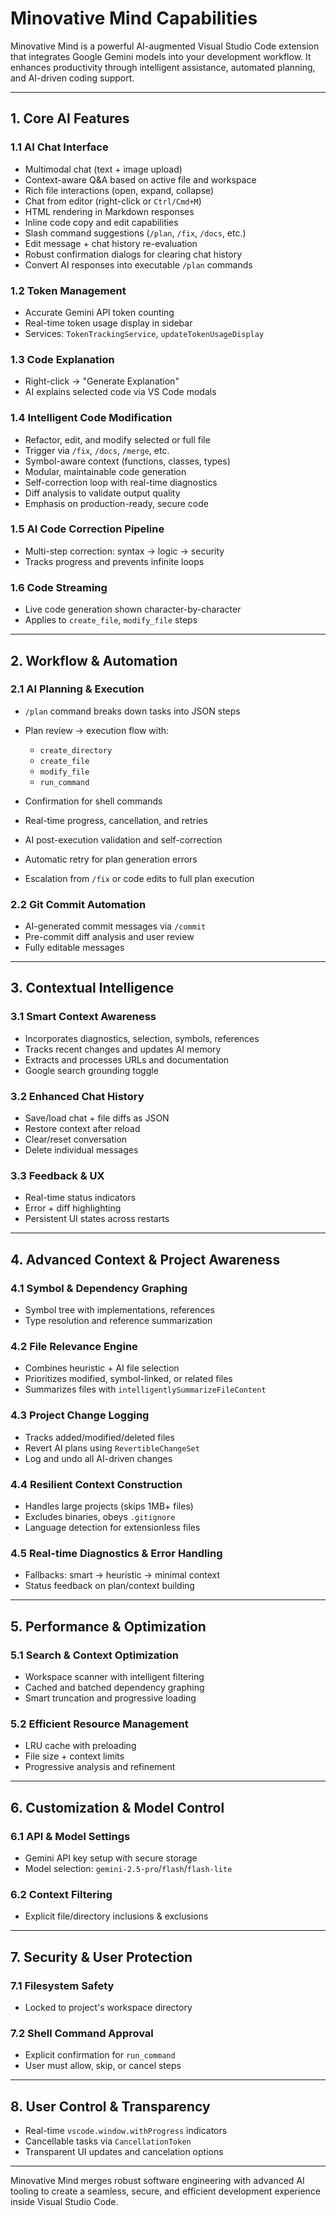# Minovative Mind Capabilities

Minovative Mind is a powerful AI-augmented Visual Studio Code extension that integrates Google Gemini models into your development workflow. It enhances productivity through intelligent assistance, automated planning, and AI-driven coding support.

---

## 1. Core AI Features

### 1.1 AI Chat Interface

- Multimodal chat (text + image upload)
- Context-aware Q\&A based on active file and workspace
- Rich file interactions (open, expand, collapse)
- Chat from editor (right-click or `Ctrl/Cmd+M`)
- HTML rendering in Markdown responses
- Inline code copy and edit capabilities
- Slash command suggestions (`/plan`, `/fix`, `/docs`, etc.)
- Edit message + chat history re-evaluation
- Robust confirmation dialogs for clearing chat history
- Convert AI responses into executable `/plan` commands

### 1.2 Token Management

- Accurate Gemini API token counting
- Real-time token usage display in sidebar
- Services: `TokenTrackingService`, `updateTokenUsageDisplay`

### 1.3 Code Explanation

- Right-click → "Generate Explanation"
- AI explains selected code via VS Code modals

### 1.4 Intelligent Code Modification

- Refactor, edit, and modify selected or full file
- Trigger via `/fix`, `/docs`, `/merge`, etc.
- Symbol-aware context (functions, classes, types)
- Modular, maintainable code generation
- Self-correction loop with real-time diagnostics
- Diff analysis to validate output quality
- Emphasis on production-ready, secure code

### 1.5 AI Code Correction Pipeline

- Multi-step correction: syntax → logic → security
- Tracks progress and prevents infinite loops

### 1.6 Code Streaming

- Live code generation shown character-by-character
- Applies to `create_file`, `modify_file` steps

---

## 2. Workflow & Automation

### 2.1 AI Planning & Execution

- `/plan` command breaks down tasks into JSON steps
- Plan review → execution flow with:

  - `create_directory`
  - `create_file`
  - `modify_file`
  - `run_command`

- Confirmation for shell commands
- Real-time progress, cancellation, and retries
- AI post-execution validation and self-correction
- Automatic retry for plan generation errors
- Escalation from `/fix` or code edits to full plan execution

### 2.2 Git Commit Automation

- AI-generated commit messages via `/commit`
- Pre-commit diff analysis and user review
- Fully editable messages

---

## 3. Contextual Intelligence

### 3.1 Smart Context Awareness

- Incorporates diagnostics, selection, symbols, references
- Tracks recent changes and updates AI memory
- Extracts and processes URLs and documentation
- Google search grounding toggle

### 3.2 Enhanced Chat History

- Save/load chat + file diffs as JSON
- Restore context after reload
- Clear/reset conversation
- Delete individual messages

### 3.3 Feedback & UX

- Real-time status indicators
- Error + diff highlighting
- Persistent UI states across restarts

---

## 4. Advanced Context & Project Awareness

### 4.1 Symbol & Dependency Graphing

- Symbol tree with implementations, references
- Type resolution and reference summarization

### 4.2 File Relevance Engine

- Combines heuristic + AI file selection
- Prioritizes modified, symbol-linked, or related files
- Summarizes files with `intelligentlySummarizeFileContent`

### 4.3 Project Change Logging

- Tracks added/modified/deleted files
- Revert AI plans using `RevertibleChangeSet`
- Log and undo all AI-driven changes

### 4.4 Resilient Context Construction

- Handles large projects (skips 1MB+ files)
- Excludes binaries, obeys `.gitignore`
- Language detection for extensionless files

### 4.5 Real-time Diagnostics & Error Handling

- Fallbacks: smart → heuristic → minimal context
- Status feedback on plan/context building

---

## 5. Performance & Optimization

### 5.1 Search & Context Optimization

- Workspace scanner with intelligent filtering
- Cached and batched dependency graphing
- Smart truncation and progressive loading

### 5.2 Efficient Resource Management

- LRU cache with preloading
- File size + context limits
- Progressive analysis and refinement

---

## 6. Customization & Model Control

### 6.1 API & Model Settings

- Gemini API key setup with secure storage
- Model selection: `gemini-2.5-pro`/`flash`/`flash-lite`

### 6.2 Context Filtering

- Explicit file/directory inclusions & exclusions

---

## 7. Security & User Protection

### 7.1 Filesystem Safety

- Locked to project's workspace directory

### 7.2 Shell Command Approval

- Explicit confirmation for `run_command`
- User must allow, skip, or cancel steps

---

## 8. User Control & Transparency

- Real-time `vscode.window.withProgress` indicators
- Cancellable tasks via `CancellationToken`
- Transparent UI updates and cancelation options

---

Minovative Mind merges robust software engineering with advanced AI tooling to create a seamless, secure, and efficient development experience inside Visual Studio Code.
